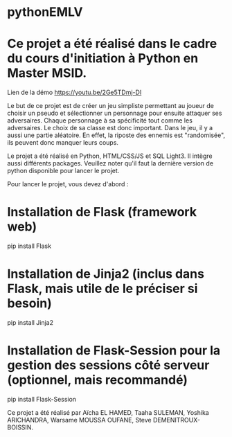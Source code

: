 # pythonEMLV

# Ce projet a été réalisé dans le cadre du cours d'initiation à Python en Master MSID.

Lien de la démo https://youtu.be/2Ge5TDmj-DI

Le but de ce projet est de créer un jeu simpliste permettant au joueur de choisir un pseudo et sélectionner un personnage pour ensuite attaquer ses adversaires. Chaque personnage à sa spécificité tout comme les adversaires. Le choix de sa classe est donc important.
Dans le jeu, il y a aussi une partie aléatoire. En effet, la riposte des ennemis est "randomisée", ils peuvent donc manquer leurs coups.

Le projet a été réalisé en Python, HTML/CSS/JS et SQL Light3. Il intègre aussi différents packages.
Veuillez noter qu'il faut la dernière version de python disponible pour lancer le projet.

Pour lancer le projet, vous devez d'abord :

# Installation de Flask (framework web)

pip install Flask

# Installation de Jinja2 (inclus dans Flask, mais utile de le préciser si besoin)

pip install Jinja2

# Installation de Flask-Session pour la gestion des sessions côté serveur (optionnel, mais recommandé)

pip install Flask-Session

Ce projet a été réalisé par Aïcha EL HAMED, Taaha SULEMAN, Yoshika ARICHANDRA, Warsame MOUSSA OUFANE, Steve DEMENITROUX-BOISSIN.

